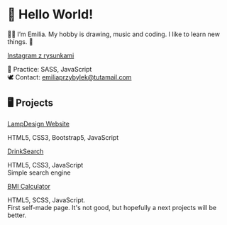  <h1>👋 Hello World! </h1>
  <p>👩‍💻 I’m Emilia. My hobby is drawing, music and coding. I like to learn new things. 💎</p>
  
 <a href="https://www.instagram.com/aire.linn/">Instagram z rysunkami</a>
      
 📘 Practice: SASS, JavaScript<br>
 🕊 Contact: emiliaprzybylek@tutamail.com<br>
 
 <h2>🖥 Projects</h2>
 <a href="https://github.com/EmiliaPrzybylek/LampDesign-website">LampDesign Website</a>
 <p> HTML5, CSS3, Bootstrap5, JavaScript</p>
 <a href="https://github.com/EmiliaPrzybylek/DrinkSearch">DrinkSearch</a>
 <p> HTML5, CSS3, JavaScript <br> Simple search engine</p>
 <a href="https://github.com/EmiliaPrzybylek/BMI_Calculator">BMI Calculator</a>
 <p> HTML5, SCSS, JavaScript. <br> First self-made page. It's not good, but hopefully a next projects will be better. </p>

<!---
EmiliaPrzybylek/EmiliaPrzybylek is a ✨ special ✨ repository because its `README.md` (this file) appears on your GitHub profile.
You can click the Preview link to take a look at your changes.
--->
